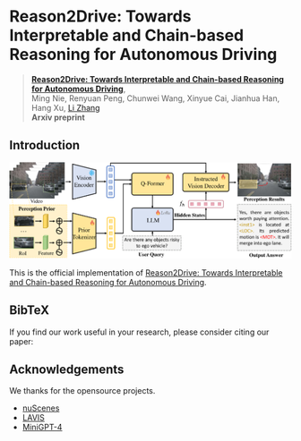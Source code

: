 # Reason2Drive: Towards Interpretable and Chain-based Reasoning for Autonomous Driving

> [**Reason2Drive: Towards Interpretable and Chain-based Reasoning for Autonomous Driving**](https://arxiv.org/abs/2312.03661),          
> Ming Nie, Renyuan Peng, Chunwei Wang, Xinyue Cai, Jianhua Han, Hang Xu, [Li Zhang](https://lzrobots.github.io)  
> **Arxiv preprint**

## Introduction
![img|center](./img/pipeline.png)

This is the official implementation of [Reason2Drive: Towards Interpretable and Chain-based Reasoning for Autonomous Driving](https://arxiv.org/abs/2312.03661).

## BibTeX
If you find our work useful in your research, please consider citing our paper:

## Acknowledgements
We thanks for the opensource projects.
- [nuScenes](https://github.com/nutonomy/nuscenes-devkit)
- [LAVIS](https://github.com/salesforce/LAVIS)
- [MiniGPT-4](https://github.com/Vision-CAIR/MiniGPT-4)
